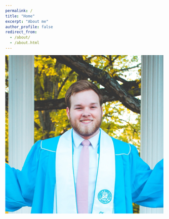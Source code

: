 ```yaml
---
permalink: /
title: "Home"
excerpt: "About me"
author_profile: false
redirect_from: 
  - /about/
  - /about.html
---
```


<img src="images/headshot_round.jpg" alt="Headshot" style="width:500px;">
